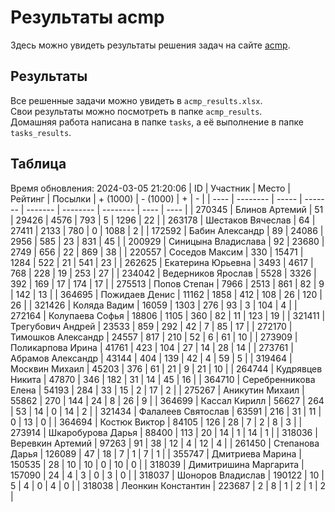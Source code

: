 # Результаты acmp
Здесь можно увидеть результаты решения задач на сайте [acmp](https://acmp.ru). 

## Результаты
Все решенные задачи можно увидеть в `acmp_results.xlsx`.   
Свои результаты можно посмотреть в папке `acmp_results`.  
Домашняя работа написана в папке `tasks`, а её выполнение в папке `tasks_results`.

## Таблица
Время обновления: 2024-03-05 21:20:06
| ID   | Участник | Место | Рейтинг | Посылки | + (1000) | - (1000) | +    | -    |
| ---- | -------- | ----- | ------- | ------- | -------- | -------- | ---- | ---- |
| 270345 | Блинов Артемий | 51 | 29426 | 4576 | 793 | 5 | 1296 | 22 |
| 263178 | Шестаков Вячеслав | 64 | 27411 | 2133 | 780 | 0 | 1088 | 2 |
| 172592 | Бабин Александр | 89 | 24086 | 2956 | 585 | 23 | 831 | 45 |
| 200929 | Синицына Владислава | 92 | 23680 | 2749 | 656 | 22 | 869 | 38 |
| 220557 | Соседов Максим | 330 | 15471 | 1284 | 522 | 21 | 541 | 23 |
| 262625 | Екатерина Юрьевна | 3493 | 4617 | 768 | 228 | 19 | 253 | 27 |
| 234042 | Ведерников Ярослав | 5528 | 3326 | 392 | 169 | 17 | 174 | 17 |
| 275513 | Попов Степан | 7966 | 2513 | 861 | 82 | 9 | 142 | 13 |
| 364695 | Пожидаев Денис | 11162 | 1858 | 412 | 108 | 26 | 120 | 26 |
| 321426 | Коляда Вадим | 16059 | 1303 | 276 | 93 | 3 | 104 | 4 |
| 272164 | Колупаева Софья | 18806 | 1105 | 360 | 82 | 11 | 123 | 19 |
| 321411 | Трегубович Андрей | 23533 | 859 | 292 | 42 | 7 | 85 | 17 |
| 272170 | Тимошков Александр | 24557 | 817 | 210 | 52 | 6 | 61 | 10 |
| 273909 | Поликарпова Ирина | 41761 | 423 | 104 | 27 | 14 | 28 | 14 |
| 273761 | Абрамов Александр | 43144 | 404 | 139 | 42 | 4 | 59 | 5 |
| 319464 | Москвин Михаил | 45203 | 376 | 61 | 21 | 9 | 21 | 10 |
| 264744 | Кудрявцев Никита | 47870 | 346 | 182 | 31 | 14 | 45 | 16 |
| 364710 | Серебренникова Елена | 54193 | 284 | 33 | 15 | 2 | 17 | 2 |
| 275267 | Аникутин Михаил | 55862 | 270 | 144 | 24 | 8 | 26 | 9 |
| 364699 | Кассал Кирилл | 56627 | 264 | 53 | 14 | 0 | 14 | 2 |
| 321434 | Фалалеев Святослав | 63591 | 216 | 31 | 11 | 0 | 13 | 0 |
| 364694 | Костюк Виктор | 84105 | 126 | 28 | 7 | 2 | 8 | 3 |
| 273914 | Шкаробурова Дарья | 88400 | 113 | 20 | 14 | 1 | 14 | 1 |
| 318036 | Веревкин Артемий | 97263 | 91 | 38 | 12 | 4 | 12 | 4 |
| 261450 | Степанова Дарья | 126089 | 47 | 18 | 7 | 1 | 7 | 1 |
| 355747 | Дмитриева Марина | 150535 | 28 | 10 | 10 | 0 | 10 | 0 |
| 318039 | Димитришина Маргарита | 157090 | 24 | 4 | 3 | 0 | 3 | 0 |
| 318037 | Шоноров Владислав | 190122 | 10 | 5 | 4 | 0 | 4 | 0 |
| 318038 | Леонкин Константин | 223687 | 2 | 8 | 1 | 2 | 1 | 2 |
